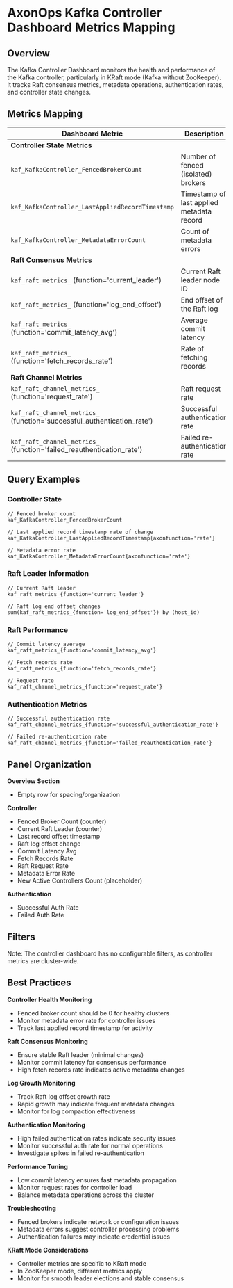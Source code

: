 # AxonOps Kafka Controller Dashboard Metrics Mapping

## Overview

The Kafka Controller Dashboard monitors the health and performance of the Kafka controller, particularly in KRaft mode (Kafka without ZooKeeper). It tracks Raft consensus metrics, metadata operations, authentication rates, and controller state changes.

## Metrics Mapping

| Dashboard Metric | Description | Attributes |
|-----------------|-----------|-------------|
| **Controller State Metrics** |
| `kaf_KafkaController_FencedBrokerCount` | Number of fenced (isolated) brokers | - |
| `kaf_KafkaController_LastAppliedRecordTimestamp` | Timestamp of last applied metadata record | - |
| `kaf_KafkaController_MetadataErrorCount` | Count of metadata errors | - |
| **Raft Consensus Metrics** |
| `kaf_raft_metrics_` (function='current_leader') | Current Raft leader node ID | function='current_leader' |
| `kaf_raft_metrics_` (function='log_end_offset') | End offset of the Raft log | function='log_end_offset' |
| `kaf_raft_metrics_` (function='commit_latency_avg') | Average commit latency | function='commit_latency_avg' |
| `kaf_raft_metrics_` (function='fetch_records_rate') | Rate of fetching records | function='fetch_records_rate' |
| **Raft Channel Metrics** |
| `kaf_raft_channel_metrics_` (function='request_rate') | Raft request rate | function='request_rate' |
| `kaf_raft_channel_metrics_` (function='successful_authentication_rate') | Successful authentication rate | function='successful_authentication_rate' |
| `kaf_raft_channel_metrics_` (function='failed_reauthentication_rate') | Failed re-authentication rate | function='failed_reauthentication_rate' |

## Query Examples

### Controller State
```promql
// Fenced broker count
kaf_KafkaController_FencedBrokerCount

// Last applied record timestamp rate of change
kaf_KafkaController_LastAppliedRecordTimestamp{axonfunction='rate'}

// Metadata error rate
kaf_KafkaController_MetadataErrorCount{axonfunction='rate'}
```

### Raft Leader Information
```promql
// Current Raft leader
kaf_raft_metrics_{function='current_leader'}

// Raft log end offset changes
sum(kaf_raft_metrics_{function='log_end_offset'}) by (host_id)
```

### Raft Performance
```promql
// Commit latency average
kaf_raft_metrics_{function='commit_latency_avg'}

// Fetch records rate
kaf_raft_metrics_{function='fetch_records_rate'}

// Request rate
kaf_raft_channel_metrics_{function='request_rate'}
```

### Authentication Metrics
```promql
// Successful authentication rate
kaf_raft_channel_metrics_{function='successful_authentication_rate'}

// Failed re-authentication rate
kaf_raft_channel_metrics_{function='failed_reauthentication_rate'}
```

## Panel Organization

**Overview Section**

   - Empty row for spacing/organization

**Controller**

   - Fenced Broker Count (counter)
   - Current Raft Leader (counter)
   - Last record offset timestamp
   - Raft log offset change
   - Commit Latency Avg
   - Fetch Records Rate
   - Raft Request Rate
   - Metadata Error Rate
   - New Active Controllers Count (placeholder)

**Authentication**

   - Successful Auth Rate
   - Failed Auth Rate

## Filters

Note: The controller dashboard has no configurable filters, as controller metrics are cluster-wide.

## Best Practices

**Controller Health Monitoring**

   - Fenced broker count should be 0 for healthy clusters
   - Monitor metadata error rate for controller issues
   - Track last applied record timestamp for activity

**Raft Consensus Monitoring**

   - Ensure stable Raft leader (minimal changes)
   - Monitor commit latency for consensus performance
   - High fetch records rate indicates active metadata changes

**Log Growth Monitoring**

   - Track Raft log offset growth rate
   - Rapid growth may indicate frequent metadata changes
   - Monitor for log compaction effectiveness

**Authentication Monitoring**

   - High failed authentication rates indicate security issues
   - Monitor successful auth rate for normal operations
   - Investigate spikes in failed re-authentication

**Performance Tuning**

   - Low commit latency ensures fast metadata propagation
   - Monitor request rates for controller load
   - Balance metadata operations across the cluster

**Troubleshooting**

   - Fenced brokers indicate network or configuration issues
   - Metadata errors suggest controller processing problems
   - Authentication failures may indicate credential issues

**KRaft Mode Considerations**

   - Controller metrics are specific to KRaft mode
   - In ZooKeeper mode, different metrics apply
   - Monitor for smooth leader elections and stable consensus